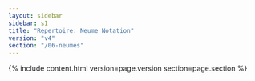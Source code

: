 ```yaml
---
layout: sidebar
sidebar: s1
title: "Repertoire: Neume Notation"
version: "v4"
section: "/06-neumes"
---
```

{% include content.html version=page.version section=page.section %}
